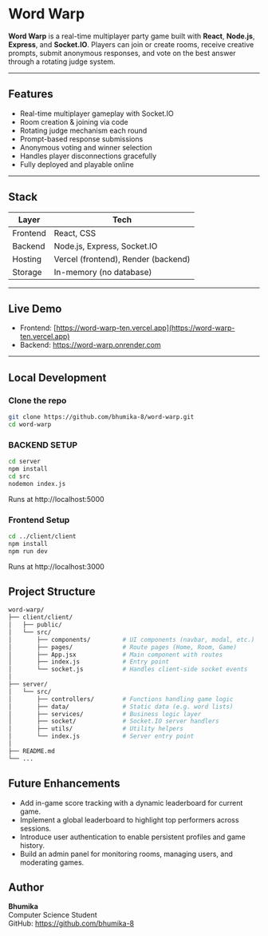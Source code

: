 # Word Warp 

**Word Warp** is a real-time multiplayer party game built with **React**, **Node.js**, **Express**, and **Socket.IO**. Players can join or create rooms, receive creative prompts, submit anonymous responses, and vote on the best answer through a rotating judge system.

---

## Features

- Real-time multiplayer gameplay with Socket.IO
- Room creation & joining via code
- Rotating judge mechanism each round
- Prompt-based response submissions
- Anonymous voting and winner selection
- Handles player disconnections gracefully
- Fully deployed and playable online

---

## Stack

| Layer     | Tech                      |
|-----------|---------------------------|
| Frontend  | React, CSS |
| Backend   | Node.js, Express, Socket.IO |
| Hosting   | Vercel (frontend), Render (backend) |
| Storage   | In-memory (no database)   |

---

## Live Demo

- Frontend: [https://word-warp-ten.vercel.app](https://word-warp-ten.vercel.app)
- Backend: https://word-warp.onrender.com

---
## Local Development

### Clone the repo

```bash
git clone https://github.com/bhumika-8/word-warp.git
cd word-warp
```

### BACKEND SETUP
```bash
cd server
npm install
cd src
nodemon index.js
```
Runs at http://localhost:5000

### Frontend Setup
```bash
cd ../client/client
npm install
npm run dev
```
Runs at http://localhost:3000

## Project Structure

```bash
word-warp/
├── client/client/
│   ├── public/
│   └── src/
│       ├── components/         # UI components (navbar, modal, etc.)
│       ├── pages/              # Route pages (Home, Room, Game)
│       ├── App.jsx             # Main component with routes
│       ├── index.js            # Entry point
│       └── socket.js           # Handles client-side socket events
│
├── server/
│   └── src/
│       ├── controllers/        # Functions handling game logic
│       ├── data/               # Static data (e.g. word lists)
│       ├── services/           # Business logic layer
│       ├── socket/             # Socket.IO server handlers
│       ├── utils/              # Utility helpers
│       └── index.js            # Server entry point
│
├── README.md
└── ...
```
## Future Enhancements

- Add in-game score tracking with a dynamic leaderboard for current game.
- Implement a global leaderboard to highlight top performers across sessions.
- Introduce user authentication to enable persistent profiles and game history.
- Build an admin panel for monitoring rooms, managing users, and moderating games.

## Author

**Bhumika**  
Computer Science Student  
GitHub: https://github.com/bhumika-8
